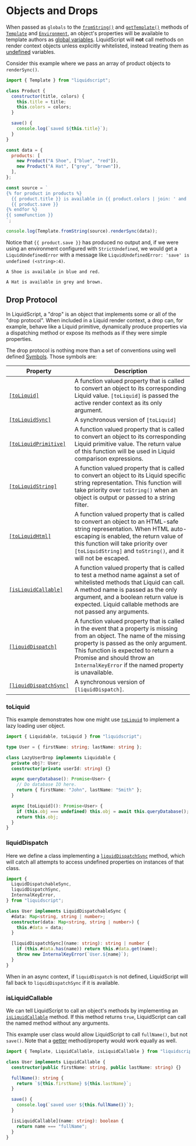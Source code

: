 # Objects and Drops

When passed as `globals` to the [`fromString()`](../api/classes/Template.md#fromstring) and [`getTemplate()`](../api/classes/Environment.md#gettemplate) methods of [`Template`](../api/classes/Template.md) and [`Environment`](../api/classes/Environment.md), an object's properties will be available to template authors as [global variables](./render-context.md). LiquidScript will **not** call methods on render context objects unless explicitly whitelisted, instead treating them as [undefined](./undefined.md) variables.

Consider this example where we pass an array of product objects to `renderSync()`.

```js
import { Template } from "liquidscript";

class Product {
  constructor(title, colors) {
    this.title = title;
    this.colors = colors;
  }

  save() {
    console.log(`saved ${this.title}`);
  }
}

const data = {
  products: [
    new Product("A Shoe", ["blue", "red"]),
    new Product("A Hat", ["grey", "brown"]),
  ],
};

const source = `
{% for product in products %}
  {{ product.title }} is available in {{ product.colors | join: ' and ' }}.
  {{ product.save }}
{% endfor %}
{{ someFunction }}
`;

console.log(Template.fromString(source).renderSync(data));
```

Notice that `{{ product.save }}` has produced no output and, if we were using an environment configured with `StrictUndefined`, we would get a `LiquidUndefinedError` with a message like `LiquidUndefinedError: 'save' is undefined (<string>:4)`.

```plain title="output"
A Shoe is available in blue and red.

A Hat is available in grey and brown.

```

## Drop Protocol

In LiquidScript, a "drop" is an object that implements some or all of the "drop protocol". When included in a Liquid render context, a drop can, for example, behave like a Liquid primitive, dynamically produce properties via a dispatching method or expose its methods as if they were simple properties.

The drop protocol is nothing more than a set of conventions using well defined [Symbols](https://developer.mozilla.org/en-US/docs/Web/JavaScript/Reference/Global_Objects/Symbol). Those symbols are:

| Property                                                       | Description                                                                                                                                                                                                                                                                                   |
| -------------------------------------------------------------- | --------------------------------------------------------------------------------------------------------------------------------------------------------------------------------------------------------------------------------------------------------------------------------------------- |
| [`[toLiquid]`](#toliquid)                                      | A function valued property that is called to convert an object to its corresponding Liquid value. `[toLiquid]` is passed the active render context as its only argument.                                                                                                                      |
| [`[toLiquidSync]`](../api/variables/toLiquidSync.md)             | A synchronous version of `[toLiquid]`                                                                                                                                                                                                                                                         |
| [`[toLiquidPrimitive]`](../api/variables/toLiquidPrimitive.md)   | A function valued property that is called to convert an object to its corresponding Liquid primitive value. The return value of this function will be used in Liquid comparison expressions.                                                                                                  |
| [`[toLiquidString]`](../api/variables/toLiquidString.md)         | A function valued property that is called to convert an object to its Liquid specific string representation. This function will take priority over `toString()` when an object is output or passed to a string filter.                                                                        |
| [`[toLiquidHtml]`](../api/variables/toLiquidHtml.md)             | A function valued property that is called to convert an object to an HTML-safe string representation. When HTML auto-escaping is enabled, the return value of this function will take priority over `[toLiquidString]` and `toString()`, and it will not be escaped.                          |
| [`[isLiquidCallable]`](#isliquidcallable)                      | A function valued property that is called to test a method name against a set of whitelisted methods that Liquid can call. A method name is passed as the only argument, and a boolean return value is expected. Liquid callable methods are not passed any arguments.                        |
| [`[liquidDispatch]`](#liquiddispatch)                          | A function valued property that is called in the event that a property is missing from an object. The name of the missing property is passed as the only argument. This function is expected to return a Promise and should throw an `InternalKeyError` if the named property is unavailable. |
| [`[liquidDispatchSync]`](../api/variables/liquidDispatchSync.md) | A synchronous version of `[liquidDispatch]`.                                                                                                                                                                                                                                                  |

### toLiquid

This example demonstrates how one might use [`toLiquid`](../api/variables/toLiquid.md) to implement a lazy loading user object.

```typescript
import { Liquidable, toLiquid } from "liquidscript";

type User = { firstName: string; lastName: string };

class LazyUserDrop implements Liquidable {
  private obj?: User;
  constructor(private userId: string) {}

  async queryDatabase(): Promise<User> {
    // Do database IO here.
    return { firstName: "John", lastName: "Smith" };
  }

  async [toLiquid](): Promise<User> {
    if (this.obj === undefined) this.obj = await this.queryDatabase();
    return this.obj;
  }
}
```

### liquidDispatch

Here we define a class implementing a [`liquidDispatchSync`](../api/variables/liquidDispatchSync.md) method, which will catch all attempts to access undefined properties on instances of that class.

```typescript
import {
  LiquidDispatchableSync,
  liquidDispatchSync,
  InternalKeyError,
} from "liquidscript";

class User implements LiquidDispatchableSync {
  #data: Map<string, string | number>;
  constructor(data: Map<string, string | number>) {
    this.#data = data;
  }

  [liquidDispatchSync](name: string): string | number {
    if (this.#data.has(name)) return this.#data.get(name);
    throw new InternalKeyError(`User.${name}`);
  }
}
```

When in an async context, if `liquidDispatch` is not defined, LiquidScript will fall back to `liquidDispatchSync` if it is available.

### isLiquidCallable

We can tell LiquidScript to call an object's methods by implementing an [`isLiquidCallable`](../api/variables/isLiquidCallable.md) method. If this method returns `true`, LiquidScript can call the named method without any arguments.

This example user class would allow LiquidScript to call `fullName()`, but not `save()`. Note that a [getter](https://developer.mozilla.org/en-US/docs/Web/JavaScript/Reference/Functions/get) method/property would work equally as well.

```typescript
import { Template, LiquidCallable, isLiquidCallable } from "liquidscript";

class User implements LiquidCallable {
  constructor(public firstName: string, public lastName: string) {}

  fullName(): string {
    return `${this.firstName} ${this.lastName}`;
  }

  save() {
    console.log(`saved user ${this.fullName()}`);
  }

  [isLiquidCallable](name: string): boolean {
    return name === "fullName";
  }
}
```
